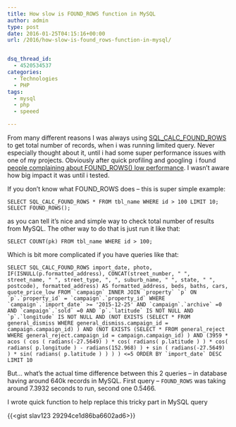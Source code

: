 ```yaml
---
title: How slow is FOUND_ROWS function in MySQL
author: admin
type: post
date: 2016-01-25T04:15:16+00:00
url: /2016/how-slow-is-found_rows-function-in-mysql/


dsq_thread_id:
  - 4520534537
categories:
  - Technologies
  - PHP
tags:
  - mysql
  - php
  - speeed

---
```

From many different reasons I was always using [SQL_CALC_FOUND_ROWS][1] to get total number of records, when i was running limited query. Never especially thought about it, until i had some super performance issues with one of my projects. Obviously after quick profiling and googling  i found [people complaining about FOUND_ROWS() low performance](http://stackoverflow.com/questions/186588/which-is-fastest-select-sql-calc-found-rows-from-table-or-select-count). I wasn’t aware how big impact it was until i tested.

<!--more-->

If you don&#8217;t know what FOUND_ROWS does &#8211; this is super simple example:

`SELECT SQL_CALC_FOUND_ROWS * FROM tbl_name WHERE id > 100 LIMIT 10;
SELECT FOUND_ROWS();`

as you can tell it&#8217;s nice and simple way to check total number of results from MySQL. The other way to do that is just run it like that:

`SELECT COUNT(pk) FROM tbl_name WHERE id > 100;`

Which is bit more complicated if you have queries like that:

```SELECT SQL_CALC_FOUND_ROWS import_date, photo, IF(ISNULL(p.formatted_address), CONCAT(street_number, " ", street_name, " ", street_type, ", ", suburb_name, " ", state, " ", postcode), formatted_address) AS formatted_address, beds, baths, cars, quote_price_low FROM `campaign` INNER JOIN `property` `p` ON `p`.`property_id` = `campaign`.`property_id` WHERE `campaign`.`import_date` >= '2015-12-25' AND `campaign`.`archive` =0 AND `campaign`.`sold` =0 AND `p`.`latitude` IS NOT NULL AND `p`.`longitude` IS NOT NULL AND (NOT EXISTS (SELECT * FROM general_dismiss WHERE general_dismiss.campaign_id = campaign.campaign_id) ) AND (NOT EXISTS (SELECT * FROM general_reject WHERE general_reject.campaign_id = campaign.campaign_id) ) AND (3959 * acos ( cos ( radians(-27.5649) ) * cos( radians( p.latitude ) ) * cos( radians( p.longitude ) - radians(152.968) ) + sin ( radians(-27.5649) ) * sin( radians( p.latitude ) ) ) ) <=5 ORDER BY `import_date` DESC LIMIT 10```

But&#8230; what&#8217;s the actual time difference between this 2 queries &#8211; in database having around 640k records in MySQL. First query &#8211;  `FOUND_ROWS` was taking around 7.3932 seconds to run, second one 0.5466.

I wrote quick function to help replace this tricky part in MySQL query

{{<gist slav123 29294ce1d86ba6602ad6>}}

 [1]: http://dev.mysql.com/doc/refman/5.7/en/information-functions.html#function_found-rows